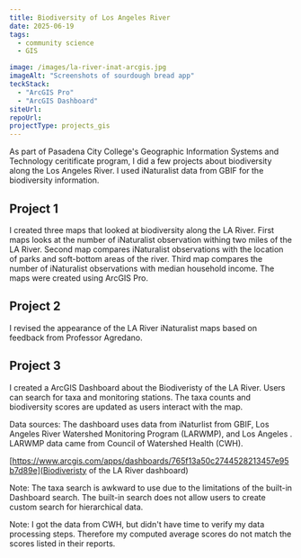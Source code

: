```yaml
---
title: Biodiversity of Los Angeles River
date: 2025-06-19
tags:
  - community science
  - GIS

image: /images/la-river-inat-arcgis.jpg
imageAlt: "Screenshots of sourdough bread app"
teckStack:
  - "ArcGIS Pro"
  - "ArcGIS Dashboard"
siteUrl:
repoUrl:
projectType: projects_gis
---
```


As part of Pasadena City College's Geographic Information Systems and Technology ceritificate program, I did a few projects about biodiversity along the Los Angeles River. I used iNaturalist data from GBIF for the biodiversity information.

## Project 1

I created three maps that looked at biodiversity along the LA River. First maps looks at the number of iNaturalist observation withing two miles of the LA River. Second map compares iNaturalist observations with the location of parks and soft-bottom areas of the river. Third map compares the number of iNaturalist observations with median household income. The maps were created using ArcGIS Pro.

## Project 2

I revised the appearance of the LA River iNaturalist maps based on feedback from Professor Agredano.

## Project 3

I created a ArcGIS Dashboard about the Biodiveristy of the LA River. Users can search for taxa and monitoring stations. The taxa counts and biodiversity scores are updated as users interact with the map.

Data sources: The dashboard uses data from iNaturlist from GBIF, Los Angeles River Watershed Monitoring Program (LARWMP), and Los Angeles . LARWMP data came from Council of Watershed Health (CWH).

[https://www.arcgis.com/apps/dashboards/765f13a50c2744528213457e95b7d89e](Biodiveristy of the LA River dashboard)

Note: The taxa search is awkward to use due to the limitations of the built-in Dashboard search. The built-in search does not allow users to create custom search for hierarchical data.

Note: I got the data from CWH, but didn't have time to verify my data processing steps. Therefore my computed average scores do not match the scores listed in their reports.
